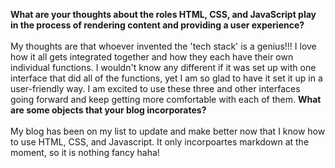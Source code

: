 **What are your thoughts about the roles HTML, CSS, and JavaScript play in the process of rendering content and providing a user experience?**
<br>
<br>
My thoughts are that whoever invented the 'tech stack' is a genius!!! I love how it all gets integrated together and how they each have their own individual functions.
I wouldn't know any different if it was set up with one interface that did all of the functions, yet I am so glad to have it set it up in a user-friendly way.
I am excited to use these three and other interfaces going forward and keep getting more comfortable with each of them. 
**What are some objects that your blog incorporates?**
<br>
<br>
My blog has been on my list to update and make better now that I know how to use HTML, CSS, and Javascript. It only incorpoartes markdown at the moment, so it is 
nothing fancy haha! 
